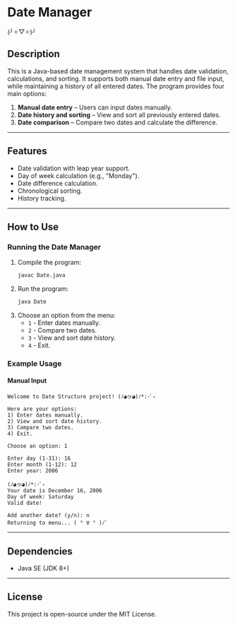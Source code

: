 # Date Manager
(╯✧▽✧)╯

## Description
This is a Java-based date management system that handles date validation, calculations, and sorting. It supports both manual date entry and file input, while maintaining a history of all entered dates.
The program provides four main options:
1. **Manual date entry** – Users can input dates manually.
2. **Date history and sorting** – View and sort all previously entered dates.
3. **Date comparison** – Compare two dates and calculate the difference.

---

## Features
- Date validation with leap year support.
- Day of week calculation (e.g., "Monday").
- Date difference calculation.
- Chronological sorting.
- History tracking.

---

## How to Use

### Running the Date Manager
1. Compile the program:
   ```sh
   javac Date.java
   ```
2. Run the program:
   ```sh
   java Date
   ```
3. Choose an option from the menu:
   - `1` - Enter dates manually.
   - `2` - Compare two dates.
   - `3` - View and sort date history.
   - `4` - Exit.


### Example Usage
#### Manual Input
```
Welcome to Date Structure project! (ﾉ◕ヮ◕)ﾉ*:･ﾟ✧

Here are your options:
1) Enter dates manually.
2) View and sort date history.
3) Compare two dates.
4) Exit.

Choose an option: 1

Enter day (1-31): 16
Enter month (1-12): 12
Enter year: 2006

(ﾉ◕ヮ◕)ﾉ*:･ﾟ✧ 
Your date is December 16, 2006
Day of week: Saturday
Valid date!

Add another date? (y/n): n
Returning to menu... ( ° ∀ ° )ﾉﾞ
```

---
## Dependencies
- Java SE (JDK 8+)

---

## License
This project is open-source under the MIT License.

